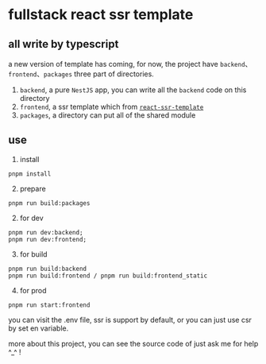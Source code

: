 # fullstack react ssr template

## all write by typescript

a new version of template has coming, for now, the project have `backend`、`frontend`、`packages` three part of directories.

1. `backend`, a pure `NestJS` app, you can write all the `backend` code on this directory
2. `frontend`, a ssr template which from [`react-ssr-template`](https://github.com/MrWangJustToDo/react-ssr-setup)
3. `packages`, a directory can put all of the shared module

## use

1. install

```shell
pnpm install
```

2. prepare
```shell
pnpm run build:packages
```

2. for dev

```shell
pnpm run dev:backend;
pnpm run dev:frontend;
```

3. for build

```shell
pnpm run build:backend
pnpm run build:frontend / pnpm run build:frontend_static
```

4. for prod

```shell
pnpm run start:frontend
```

you can visit the .env file, ssr is support by default, or you can just use csr by set en variable.

more about this project, you can see the source code of just ask me for help ^\_^ !
